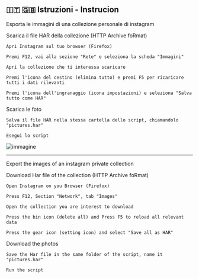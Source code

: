 🇮🇹 🇬🇧 Istruzioni - Instrucion
------

Esporta le immagini di una collezione personale di instagram

Scarica il file HAR della collezione (HTTP Archive foRmat)

    Apri Instagram sul tuo browser (Firefox)
    
    Premi F12, vai alla sezione "Rete" e seleziona la scheda "Immagini"
    
    Apri la collezione che ti interessa scaricare
    
    Premi l'icona del cestino (elimina tutto) e premi F5 per ricaricare tutti i dati rilevanti
    
    Premi l'icona dell'ingranaggio (icona impostazioni) e seleziona "Salva tutto come HAR"

Scarica le foto

    Salva il file HAR nella stessa cartella dello script, chiamandolo "pictures.har"
    
    Esegui lo script

![immagine](https://github.com/user-attachments/assets/b6efaff4-7f3c-4649-b6a0-21f460566e62)

------
Export the images of an instagram private collection

Download Har file of the collection (HTTP Archive foRmat)

    Open Instagram on you Browser (Firefox)

    Press F12, Section "Network", tab "Images"

    Open the collection you are interest to download

    Press the bin icon (delete all) and Press F5 to reload all relevant data

    Press the gear icon (setting icon) and select "Save all as HAR"

Download the photos

    Save the Har file in the same folder of the script, name it "pictures.har"

    Run the script
